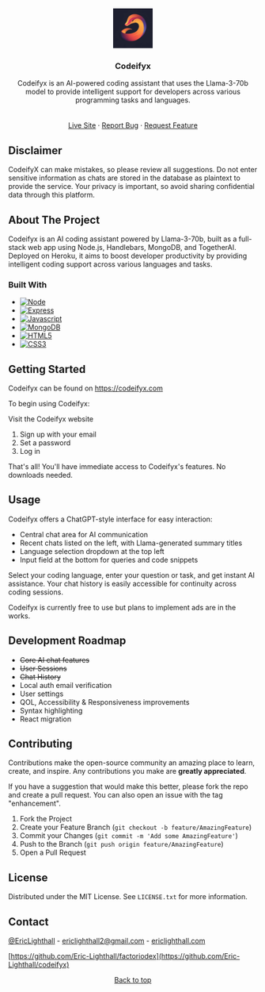 <a name="readme-top"></a>



<!-- PROJECT LOGO -->
<br />
<div align="center">
  <a href="https://github.com/Eric-Lighthall/codeifyx">
    <img src="public/images/cflogobg.webp" alt="Logo" width="80" height="80">
  </a>

<h3 align="center">Codeifyx</h3>

  <p align="center">
    Codeifyx is an AI-powered coding assistant that uses the Llama-3-70b model to provide intelligent support for developers across various programming tasks and languages.
    <br />
    <br />
    <br />
    <a href="https://codeifyx.com">Live Site</a>
    ·
    <a href="https://github.com/Eric-Lighthall/codeifyx/issues/new?labels=bug&template=bug-report---.md">Report Bug</a>
    ·
    <a href="https://github.com/Eric-Lighthall/codeifyx/issues/new?labels=enhancement&template=feature-request---.md">Request Feature</a>
  </p>
</div>


<!-- DISCLAIMER -->
## Disclaimer
CodeifyX can make mistakes, so please review all suggestions. Do not enter sensitive information as chats are stored in the database as plaintext to provide the service. Your privacy is important, so avoid sharing confidential data through this platform.



<!-- ABOUT THE PROJECT -->
## About The Project
Codeifyx is an AI coding assistant powered by Llama-3-70b, built as a full-stack web app using Node.js, Handlebars, MongoDB, and TogetherAI. Deployed on Heroku, it aims to boost developer productivity by providing intelligent coding support across various languages and tasks.



### Built With

* [![Node][Node.js]][Node-url]
* [![Express][Express.js]][Express-url]
* [![Javascript][Javascript]][Javascript-url]
* [![MongoDB][MongoDB]][Mongo-url]
* [![HTML5][HTML5]][HTML-url]
* [![CSS3][CSS3]][CSS-url]




<!-- GETTING STARTED -->
## Getting Started

Codeifyx can be found on <a href="https://codeifyx.com">https://codeifyx.com</a>

To begin using Codeifyx:

Visit the Codeifyx website
1. Sign up with your email
2. Set a password
3. Log in

That's all! You'll have immediate access to Codeifyx's features. No downloads needed.

<!-- USAGE EXAMPLES -->
## Usage

Codeifyx offers a ChatGPT-style interface for easy interaction:

- Central chat area for AI communication
- Recent chats listed on the left, with Llama-generated summary titles
- Language selection dropdown at the top left
- Input field at the bottom for queries and code snippets

Select your coding language, enter your question or task, and get instant AI assistance. Your chat history is easily accessible for continuity across coding sessions.

Codeifyx is currently free to use but plans to implement ads are in the works.

## Development Roadmap
- ~~Core AI chat features~~
- ~~User Sessions~~
- ~~Chat History~~
- Local auth email verification
- User settings
- QOL, Accessibility & Responsiveness improvements
- Syntax highlighting
- React migration



<!-- CONTRIBUTING -->
## Contributing

Contributions make the open-source community an amazing place to learn, create, and inspire. Any contributions you make are **greatly appreciated**.

If you have a suggestion that would make this better, please fork the repo and create a pull request. You can also open an issue with the tag "enhancement".

1. Fork the Project
2. Create your Feature Branch (`git checkout -b feature/AmazingFeature`)
3. Commit your Changes (`git commit -m 'Add some AmazingFeature'`)
4. Push to the Branch (`git push origin feature/AmazingFeature`)
5. Open a Pull Request




<!-- LICENSE -->
## License

Distributed under the MIT License. See `LICENSE.txt` for more information.




<!-- CONTACT -->
## Contact

[@EricLighthall](https://x.com/EricLighthall) - ericlighthall2@gmail.com - [ericlighthall.com](https://ericlighthall.com)

[https://github.com/Eric-Lighthall/factoriodex](https://github.com/Eric-Lighthall/codeifyx)


<p align="center"><a href="#readme-top">Back to top</a></p>
<br>
<br>

<!-- MARKDOWN LINKS & IMAGES -->
[Node.js]: https://img.shields.io/badge/Node.js-43853D?style=for-the-badge&logo=node.js&logoColor=white
[Node-url]: https://nodejs.org/
[Express.js]: https://img.shields.io/badge/Express.js-404D59?style=for-the-badge
[Express-url]: https://expressjs.com/
[MongoDB]: https://img.shields.io/badge/MongoDB-4EA94B?style=for-the-badge&logo=mongodb&logoColor=white
[Mongo-url]: https://www.mongodb.com/
[Javascript]: https://img.shields.io/badge/JavaScript-F7DF1E?style=for-the-badge&logo=javascript&logoColor=black
[Javascript-url]: https://www.javascript.com/
[HTML5]: https://img.shields.io/badge/HTML-239120?style=for-the-badge&logo=html5&logoColor=white
[HTML-url]: https://html5.org/
[CSS3]: https://img.shields.io/badge/CSS3-1572B6?style=for-the-badge&logo=css3&logoColor=white
[CSS-url]: https://angular.io/
